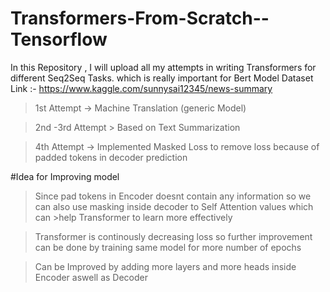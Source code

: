 # Transformers-From-Scratch--Tensorflow
In this Repository , I will upload all my attempts in writing Transformers for different Seq2Seq Tasks. which is really important for Bert
Model
Dataset Link :- https://www.kaggle.com/sunnysai12345/news-summary
>1st Attempt -> Machine Translation (generic Model)

>2nd -3rd Attempt > Based on Text Summarization 

>4th Attempt -> Implemented Masked Loss to remove loss because of padded tokens in decoder prediction

#Idea for Improving model 
>Since pad tokens in Encoder doesnt contain any information so we can also use masking inside decoder to Self  Attention values which can  >help Transformer to learn more effectively

> Transformer is continously decreasing loss so further improvement can be done by training same model for more number of epochs

> Can be Improved by adding more layers and more heads inside Encoder aswell as Decoder

